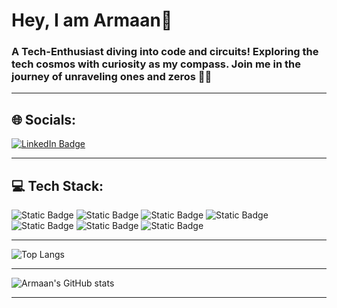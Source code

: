 # Hey, I am Armaan👋
###  A Tech-Enthusiast diving into code and circuits! Exploring the tech cosmos with curiosity as my compass. Join me in the journey of unraveling ones and zeros 🌌🚀
<hr>

## 🌐 Socials:
  <a href="https://www.linkedin.com/in/armaan-saini-23533b258/">
    <img src="https://img.shields.io/badge/LinkedIn-blue?style=for-the-badge&logo=linkedin&logoColor=white" alt="LinkedIn Badge"/>
  </a>
<hr>

## 💻 Tech Stack:


![Static Badge](https://img.shields.io/badge/HTML5-BLACK?style=flat-square&logo=HTML5&logoColor=%23FFFFFF&labelColor=%23E34F26&color=%23E34F26)
![Static Badge](https://img.shields.io/badge/CSS3-BLACK?style=flat-square&logo=CSS3&logoColor=%23FFFFFF&labelColor=%231572B6&color=%231572B6)
![Static Badge](https://img.shields.io/badge/C-BLACK?style=flat-square&logo=C&logoColor=%23FFFFFF&labelColor=%23A8B9CC&color=%23A8B9CC)
![Static Badge](https://img.shields.io/badge/C%2B%2B-BLACK?style=flat-square&logo=C%2B%2B&logoColor=%23FFFFFF&labelColor=%2300599C&color=%2300599C)
![Static Badge](https://img.shields.io/badge/PYTHON-BLACK?style=flat-square&logo=Python&logoColor=%23FFFFFF&labelColor=%233776AB&color=%233776AB)
![Static Badge](https://img.shields.io/badge/MYSQL-BLACK?style=flat-square&logo=MySQL&logoColor=%23FFFFFF&labelColor=%234479A1&color=%234479A1)
![Static Badge](https://img.shields.io/badge/GIT-BLACK?style=flat-square&logo=Git&logoColor=%23FFFFFF&labelColor=%23F05032&color=%23F05032)

<hr>

![Top Langs](https://github-readme-stats.vercel.app/api/top-langs/?username=Armaansaini20&layout=donut-vertical&show_icons=true&theme=radical)

<hr>

![Armaan's GitHub stats](https://github-readme-stats.vercel.app/api?username=Armaansaini20&show_icons=true&theme=radical)

<hr>
